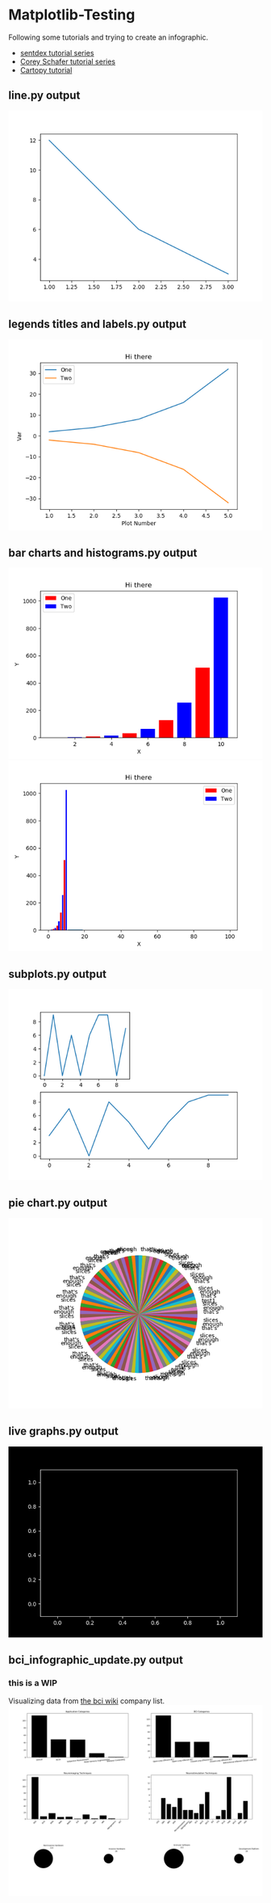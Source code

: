# Matplotlib-Testing
Following some tutorials and trying to create an infographic.

* [sentdex tutorial series](https://pythonprogramming.net/matplotlib-intro-tutorial/)
* [Corey Schafer tutorial series](https://www.youtube.com/watch?v=UO98lJQ3QGI&list=PL-osiE80TeTvipOqomVEeZ1HRrcEvtZB_)
* [Cartopy tutorial](https://www.youtube.com/watch?v=WwdmGw4Lca0)

## line.py output
![line output](line.png)

## legends titles and labels.py output
![legends titles and labels output](legends%20titles%20and%20labels.png)

## bar charts and histograms.py output
![bar charts and histograms output 1](bar%20charts%20and%20histograms1.png)
![bar charts and histograms output 2](bar%20charts%20and%20histograms2.png)

## subplots.py output
![subplots output](subplots.png)

## pie chart.py output
![pie chart output](pie%20chart.png)

## live graphs.py output
![live graphs output](live%20graphs.gif)

## bci_infographic_update.py output
### this is a WIP
Visualizing data from [the bci wiki](https://bciwiki.org/index.php/Category:Companies) company list.
![bci infographic output](bci_infographic.png)
